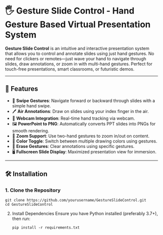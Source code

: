 # 🖐️ Gesture Slide Control - Hand Gesture Based Virtual Presentation System

**Gesture Slide Control** is an intuitive and interactive presentation system that allows you to control and annotate slides using just hand gestures. No need for clickers or remotes—just wave your hand to navigate through slides, draw annotations, or zoom in with multi-hand gestures. Perfect for touch-free presentations, smart classrooms, or futuristic demos.

---

## 🚀 Features

- 👋 **Swipe Gestures**: Navigate forward or backward through slides with a simple hand swipe.
- 🖊️ **Air Annotations**: Draw on slides using your index finger in the air.
- 📸 **Webcam Integration**: Real-time hand tracking via webcam.
- 🖼️ **PowerPoint to PNG**: Automatically converts PPT slides into PNGs for smooth rendering.
- 🎯 **Zoom Support**: Use two-hand gestures to zoom in/out on content.
- 🌈 **Color Toggle**: Switch between multiple drawing colors using gestures.
- 🧼 **Erase Gestures**: Clear annotations using specific gestures.
- 🖥️ **Fullscreen Slide Display**: Maximized presentation view for immersion.

---

## 🛠️ Installation

### 1. Clone the Repository

    git clone https://github.com/yourusername/GestureSlideControl.git
    cd GestureSlideControl
2. Install Dependencies
    Ensure you have Python installed (preferably 3.7+), then run:
   
       pip install -r requirements.txt
